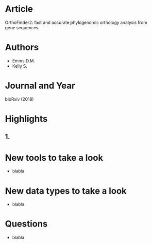 # Article  
OrthoFinder2: fast and accurate phylogenomic orthology analysis from gene sequences

# Authors  
* Emms D.M.
* Kelly S.

# Journal and Year  
bioRxiv (2018)  

# Highlights  
## 1. 

# New tools to take a look  
* blabla

# New data types to take a look  
* blabla

# Questions  
* blabla

